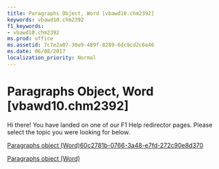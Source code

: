 ```yaml
---
title: Paragraphs Object, Word [vbawd10.chm2392]
keywords: vbawd10.chm2392
f1_keywords:
- vbawd10.chm2392
ms.prod: office
ms.assetid: 7c7e2a07-30e9-489f-8289-6dc9cd2c6e46
ms.date: 06/08/2017
localization_priority: Normal
---
```



# Paragraphs Object, Word [vbawd10.chm2392]

Hi there! You have landed on one of our F1 Help redirector pages. Please select the topic you were looking for below.

[Paragraphs object (Word)60c2781b-0766-3a48-e7fd-272c90e8d370](http://msdn.microsoft.com/library/60c2781b-0766-3a48-e7fd-272c90e8d370%28Office.15%29.aspx)

[Paragraphs object (Word)](http://msdn.microsoft.com/library/bdc7a183-2a98-7d47-c86a-5cecd6c91449%28Office.15%29.aspx)


